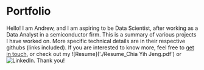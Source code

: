 # Portfolio

Hello! I am Andrew, and I am aspiring to be Data Scientist, after working as a Data Analyst in a semiconductor firm. This is a summary of various projects I have worked on. More specific technical details are in their respective githubs (links included). If you are interested to know more, feel free to [get in touch](mailto:chiayj95@hotmail.com), or check out my ![Resume]('./Resume_Chia Yih Jeng.pdf') or ![LinkedIn](#https://www.linkedin.com/in/andrewchiayj/). Thank you! 

